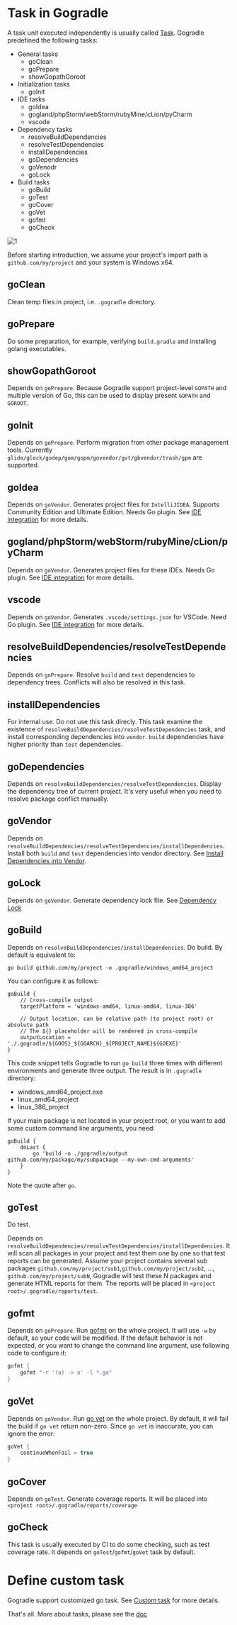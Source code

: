# Task in Gogradle

A task unit executed independently is usually called [Task](https://docs.gradle.org/current/userguide/more_about_tasks.html). Gogradle predefined the following tasks:

- General tasks
  - goClean
  - goPrepare
  - showGopathGoroot
- Initialization tasks
  - goInit
- IDE tasks
  - goIdea
  - gogland/phpStorm/webStorm/rubyMine/cLion/pyCharm
  - vscode
- Dependency tasks
  - resolveBuildDependencies
  - resolveTestDependencies
  - installDependencies
  - goDependencies
  - goVenodr
  - goLock
- Build tasks
  - goBuild
  - goTest
  - goCover
  - goVet
  - gofmt
  - goCheck

![1](https://raw.githubusercontent.com/blindpirate/gogradle/master/docs/images/tasks.png)

Before starting introduction, we assume your project's import path is `github.com/my/project` and your system is Windows x64.

## goClean

Clean temp files in project, i.e. `.gogradle` directory.

## goPrepare

Do some preparation, for example, verifying `build.gradle` and installing golang executables.

## showGopathGoroot

Depends on `goPrepare`. Because Gogradle support project-level `GOPATH` and multiple version of Go, this can be used to display present `GOPATH` and `GOROOT`.

## goInit

Depends on `goPrepare`. Perform migration from other package management tools. Currently `glide/glock/godep/gom/gopm/govendor/gvt/gbvendor/trash/gpm` are supported.

## goIdea

Depends on `goVendor`. Generates project files for `IntelliJIDEA`. Supports Community Edition and Ultimate Edition. Needs Go plugin. See [IDE integration](./ide.md) for more details.

## gogland/phpStorm/webStorm/rubyMine/cLion/pyCharm

Depends on `goVendor`. Generates project files for these IDEs. Needs Go plugin. See [IDE integration](./ide.md) for more details.

## vscode

Depends on `goVendor`. Generates `.vscode/settings.json` for VSCode. Need Go plugin. See [IDE integration](./ide.md) for more details.

## resolveBuildDependencies/resolveTestDependencies

Depends on `goPrepare`. Resolve `build` and `test` dependencies to dependency trees. Conflicts will also be resolved in this task.

## installDependencies

For internal use. Do not use this task direcly. This task examine the existence of `resolveBuildDependencies/resolveTestDependencies` task, and install corresponding dependencies into `vendor`. `build` dependencies have higher priority than `test` dependencies.

## goDependencies

Depends on `resolveBuildDependencies/resolveTestDependencies`. Display the dependency tree of current project. It's very useful when you need to resolve package conflict manually.

## goVendor

Depends on `resolveBuildDependencies/resolveTestDependencies/installDependencies`. Install both `build` and `test` dependencies into vendor directory. See [Install Dependencies into Vendor](./dependency-management.md#install-dependencies-into-vendor). 

## goLock

Depends on `goVendor`. Generate dependency lock file. See [Dependency Lock](./getting-started.md#dependency-lock)

## goBuild

Depends on `resolveBuildDependencies/installDependencies`. Do build. By default is equivalent to:

```
go build github.com/my/project -o .gogradle/windows_amd64_project
```

You can configure it as follows:

```
goBuild {
    // Cross-compile output
    targetPlatform = 'windows-amd64, linux-amd64, linux-386'
    
    // Output location, can be relative path (to project root) or absolute path
    // The ${} placeholder will be rendered in cross-compile
    outputLocation = './.gogradle/${GOOS}_${GOARCH}_${PROJECT_NAME}${GOEXE}'
}
```

This code snippet tells Gogradle to run `go build` three times with different environments and generate three output. The result is in `.gogradle` directory:

- windows_amd64_project.exe
- linux_amd64_project
- linux_386_project

If your main package is not located in your project root, or you want to add some custom command line arguments, you need:

```
goBuild {
    doLast {
        go 'build -o ./gogradle/output github.com/my/package/my/subpackage --my-own-cmd-arguments'
    }
}
```

Note the quote after `go`.

## goTest

Do test.

Depends on `resolveBuildDependencies/resolveTestDependencies/installDependencies`. It will scan all packages in your project and test them one by one so that test reports can be generated. Assume your project contains several sub packages `github.com/my/project/sub1`,`github.com/my/project/sub2`, ..., `github.com/my/project/subN`, Gogradle will test these N packages and generate HTML reports for them. The reports will be placed in `<project root>/.gogradle/reports/test`.

## gofmt 

Depends on `goPrepare`. Run [gofmt](https://golang.org/cmd/gofmt/) on the whole project. It will use `-w` by default, so your code will be modified.
If the default behavior is not expected, or you want to change the command line argument, use following code to configure it:

```groovy
gofmt {
    gofmt "-r '(a) -> a' -l *.go"
}
```

## goVet 

Depends on `goVendor`. Run [go vet](https://golang.org/cmd/vet/) on the whole project. By default, it will fail the build if `go vet` return non-zero.
Since `go vet` is inaccurate, you can ignore the error:

```groovy
goVet {
    continueWhenFail = true
}
```
## goCover 

Depends on `goTest`. Generate coverage reports. It will be placed into `<project root>/.gogradle/reports/coverage`

## goCheck

This task is usually executed by CI to do some checking, such as test coverage rate. It depends on `goTest`/`gofmt`/`goVet` task by default.


# Define custom task

Gogradle support customized go task. See [Custom task](./getting-started.md#custom-task) for more details.


That's all. More about tasks, please see the [doc](https://docs.gradle.org/current/userguide/more_about_tasks.html)


